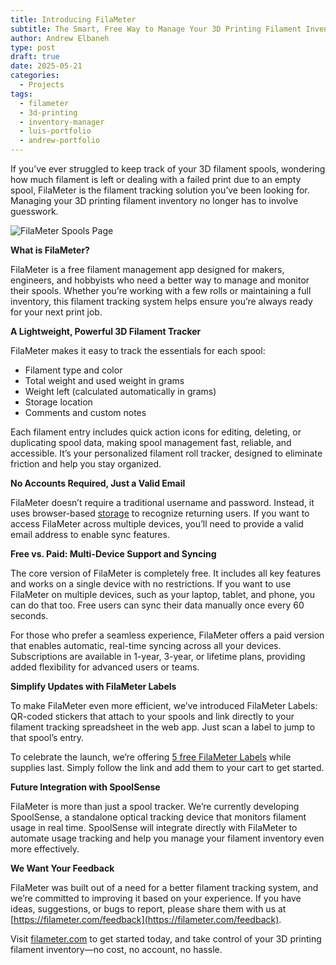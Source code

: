 ```yaml
---
title: Introducing FilaMeter
subtitle: The Smart, Free Way to Manage Your 3D Printing Filament Inventory
author: Andrew Elbaneh
type: post
draft: true
date: 2025-05-21
categories:
  - Projects
tags:
  - filameter
  - 3d-printing
  - inventory-manager
  - luis-portfolio
  - andrew-portfolio
---
```


If you’ve ever struggled to keep track of your 3D filament spools, wondering how much filament is left or dealing with a failed print due to an empty spool, FilaMeter is the filament tracking solution you’ve been looking for. Managing your 3D printing filament inventory no longer has to involve guesswork.

<!--more-->

![FilaMeter Spools Page](https://github.com/SiloCityLabs/filameter.com/raw/main/public/images/screenshots/spools-4-9-25.png)

**What is FilaMeter?**

FilaMeter is a free filament management app designed for makers, engineers, and hobbyists who need a better way to manage and monitor their spools. Whether you’re working with a few rolls or maintaining a full inventory, this filament tracking system helps ensure you’re always ready for your next print job.

**A Lightweight, Powerful 3D Filament Tracker**

FilaMeter makes it easy to track the essentials for each spool:

- Filament type and color
- Total weight and used weight in grams
- Weight left (calculated automatically in grams)
- Storage location
- Comments and custom notes

Each filament entry includes quick action icons for editing, deleting, or duplicating spool data, making spool management fast, reliable, and accessible. It’s your personalized filament roll tracker, designed to eliminate friction and help you stay organized.

**No Accounts Required, Just a Valid Email**

FilaMeter doesn’t require a traditional username and password. Instead, it uses browser-based [storage](https://support.mozilla.org/en-US/kb/storage) to recognize returning users. If you want to access FilaMeter across multiple devices, you’ll need to provide a valid email address to enable sync features.

**Free vs. Paid: Multi-Device Support and Syncing**

The core version of FilaMeter is completely free. It includes all key features and works on a single device with no restrictions. If you want to use FilaMeter on multiple devices, such as your laptop, tablet, and phone, you can do that too. Free users can sync their data manually once every 60 seconds.

For those who prefer a seamless experience, FilaMeter offers a paid version that enables automatic, real-time syncing across all your devices. Subscriptions are available in 1-year, 3-year, or lifetime plans, providing added flexibility for advanced users or teams.

**Simplify Updates with FilaMeter Labels**

To make FilaMeter even more efficient, we’ve introduced FilaMeter Labels: QR-coded stickers that attach to your spools and link directly to your filament tracking spreadsheet in the web app. Just scan a label to jump to that spool’s entry.

To celebrate the launch, we’re offering [5 free FilaMeter Labels](https://shop.silocitylabs.com/discount/1GHIW2TI?redirect=/products/filameter-labels?variant=50812497920300) while supplies last. Simply follow the link and add them to your cart to get started.

**Future Integration with SpoolSense**

FilaMeter is more than just a spool tracker. We’re currently developing SpoolSense, a standalone optical tracking device that monitors filament usage in real time. SpoolSense will integrate directly with FilaMeter to automate usage tracking and help you manage your filament inventory even more effectively.

**We Want Your Feedback**

FilaMeter was built out of a need for a better filament tracking system, and we’re committed to improving it based on your experience. If you have ideas, suggestions, or bugs to report, please share them with us at [https://filameter.com/feedback](https://filameter.com/feedback).

Visit [filameter.com](https://filameter.com/) to get started today, and take control of your 3D printing filament inventory—no cost, no account, no hassle.
